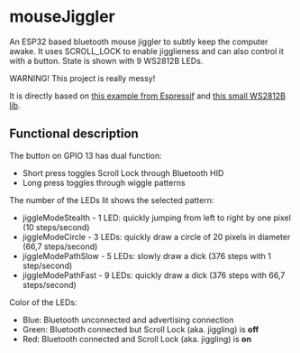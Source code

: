 # mouseJiggler
An ESP32 based bluetooth mouse jiggler to subtly keep the computer awake.
It uses SCROLL_LOCK to enable jigglieness and can also control it with a button.
State is shown with 9 WS2812B LEDs.

WARNING! This project is really messy!

It is directly based on [this example from Espressif](https://github.com/espressif/esp-idf/tree/master/examples/bluetooth/bluedroid/ble/ble_hid_device_demo) and [this small WS2812B lib](https://github.com/JSchaenzle/ESP32-NeoPixel-WS2812-RMT).

## Functional description

The button on GPIO 13 has dual function:
- Short press toggles Scroll Lock through Bluetooth HID
- Long press toggles through wiggle patterns

The number of the LEDs lit shows the selected pattern:
- jiggleModeStealth - 1 LED: quickly jumping from left to right by one pixel (10 steps/second)
- jiggleModeCircle - 3 LEDs: quickly draw a circle of 20 pixels in diameter (66,7 steps/second)
- jiggleModePathSlow - 5 LEDs: slowly draw a dick (376 steps with 1 step/second)
- jiggleModePathFast - 9 LEDs: quickly draw a dick (376 steps with 66,7 steps/second)

Color of the LEDs:
- Blue: Bluetooth unconnected and advertising connection
- Green: Bluetooth connected but Scroll Lock (aka. jiggling) is **off**
- Red: Bluetooth connected and Scroll Lock (aka. jiggling) is **on**

